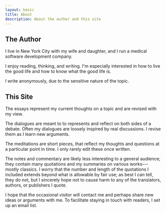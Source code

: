 ```yaml
---
layout: basic
title: About
description: About the author and this site
---
```


## The Author

I live in New York City with my wife and daughter, and I run a medical software development company.

I enjoy reading, thinking, and writing. I'm especially interested in how to live the good life and how to know what the good life is.

I write anonymously, due to the sensitive nature of the topic.

## This Site

The essays represent my current thoughts on a topic and are revised with my view.

The dialogues are meant to to represents and reflect on both sides of a debate. Often my dialogues are loosely inspired by real discussions. I revise them as I learn new arguments.

The meditations are short pieces, that reflect my thoughts and questions at a particular point in time. I only rarely edit these once written.

The notes and commentary are likely less interesting to a general audience; they contain many quotations and my summaries on various works---mostly classics. I worry that the number and length of the quotations I included extends beyond what is allowable by fair use; as best I can tell, they do not, but I sincerely hope not to cause harm to any of the translators, authors, or publishers I quote.

I hope that the occasional visitor will contact me and perhaps share new ideas or arguments with me. To facilitate staying in touch with readers, I set up an email list.
